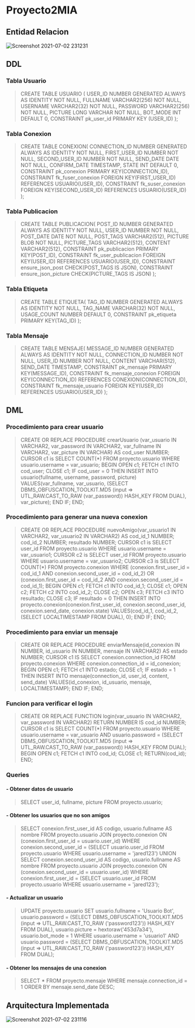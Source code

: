 # Proyecto2MIA

## Entidad Relacion
![Screenshot 2021-07-02 231231](https://user-images.githubusercontent.com/48371383/124343713-fe19b700-db8a-11eb-9584-379424d16ed1.png)

## DDL

### Tabla Usuario
>CREATE TABLE USUARIO (
  USER_ID NUMBER GENERATED ALWAYS AS IDENTITY NOT NULL, 
  FULLNAME VARCHAR2(256) NOT NULL, 
  USERNAME VARCHAR2(32) NOT NULL, 
  PASSWORD VARCHAR2(256) NOT NULL, 
  PICTURE LONG VARCHAR NOT NULL, 
  BOT_MODE INT DEFAULT 0, 
  CONSTRAINT pk_user_id PRIMARY KEY (USER_ID)
);
### Tabla Conexion
>CREATE TABLE CONEXION(
	CONNECTION_ID NUMBER GENERATED ALWAYS AS IDENTITY NOT NULL,
	FIRST_USER_ID NUMBER NOT NULL,
	SECOND_USER_ID NUMBER NOT NULL,
	SEND_DATE DATE NOT NULL,
	CONFIRM_DATE TIMESTAMP,
	STATE INT DEFAULT 0,
	CONSTRAINT pk_conexion PRIMARY KEY(CONNECTION_ID),
	CONSTRAINT fk_fuser_conexion FOREIGN KEY(FIRST_USER_ID)
		REFERENCES USUARIO(USER_ID),
	CONSTRAINT fk_suser_conexion FOREIGN KEY(SECOND_USER_ID)
		REFERENCES USUARIO(USER_ID)
);
### Tabla Publicacion
>CREATE TABLE PUBLICACION(
	POST_ID NUMBER GENERATED ALWAYS AS IDENTITY NOT NULL,
	USER_ID NUMBER NOT NULL,
	POST_DATE DATE NOT NULL,
	POST_TAGS VARCHAR2(512),
	PICTURE BLOB NOT NULL,
	PICTURE_TAGS VARCHAR2(512),
	CONTENT VARCHAR2(512),
	CONSTRAINT pk_publicacion PRIMARY KEY(POST_ID),
	CONSTRAINT fk_user_publicacion FOREIGN KEY(USER_ID)
		REFERENCES USUARIO(USER_ID),
	CONSTRAINT ensure_json_post CHECK(POST_TAGS IS JSON),
	CONSTRAINT ensure_json_picture CHECK(PICTURE_TAGS IS JSON)
);
### Tabla Etiqueta
>CREATE TABLE ETIQUETA(
	TAG_ID NUMBER GENERATED ALWAYS AS IDENTITY NOT NULL,
	TAG_NAME VARCHAR(32) NOT NULL,
	USAGE_COUNT NUMBER DEFAULT 0,
	CONSTRAINT pk_etiqueta PRIMARY KEY(TAG_ID)
);
### Tabla Mensaje
>CREATE TABLE MENSAJE(
	MESSAGE_ID NUMBER GENERATED ALWAYS AS IDENTITY NOT NULL,
	CONNECTION_ID NUMBER NOT NULL,
	USER_ID NUMBER NOT NULL,
	CONTENT VARCHAR(512),
	SEND_DATE TIMESTAMP,
	CONSTRAINT pk_mensaje PRIMARY KEY(MESSAGE_ID),
	CONSTRAINT fk_mensaje_conexion FOREIGN KEY(CONNECTION_ID)
		REFERENCES CONEXION(CONNECTION_ID),
	CONSTRAINT fk_mensaje_usuario FOREIGN KEY(USER_ID)
		REFERENCES USUARIO(USER_ID)
);

## DML

### Procedimiento para crear usuario
>CREATE OR REPLACE PROCEDURE crearUsuario (var_usuario IN VARCHAR2, var_password IN VARCHAR2, var_fullname IN VARCHAR2, var_picture IN VARCHAR) AS
	cod_user NUMBER;
	CURSOR c1 is SELECT COUNT(*) FROM proyecto.usuario WHERE usuario.username = var_usuario;
	BEGIN
	    OPEN c1;
	    FETCH c1 INTO cod_user;
	    CLOSE c1;
	    IF cod_user = 0 THEN
	        INSERT INTO usuario(fullname, username, password, picture) VALUES(var_fullname, var_usuario, 
	        (SELECT DBMS_OBFUSCATION_TOOLKIT.MD5 (input => UTL_RAW.CAST_TO_RAW (var_password)) HASH_KEY FROM DUAL), var_picture);
	    END IF;
	END;
### Procedimiento para generar una nueva conexion
>CREATE OR REPLACE PROCEDURE nuevoAmigo(var_usuario1 IN VARCHAR2, var_usuario2 IN VARCHAR2)
	AS
	cod_id_1 NUMBER;
	cod_id_2 NUMBER;
	resultado NUMBER;
	CURSOR c1 is SELECT user_id FROM proyecto.usuario WHERE usuario.username = var_usuario1;
	CURSOR c2 is SELECT user_id FROM proyecto.usuario WHERE usuario.username = var_usuario2;
	CURSOR c3 is SELECT COUNT(*) FROM proyecto.conexion WHERE (conexion.first_user_id = cod_id_1 AND conexion.second_user_id = cod_id_2) OR (conexion.first_user_id = cod_id_2 AND conexion.second_user_id = cod_id_1);
	BEGIN
	    OPEN c1;
	    FETCH c1 INTO cod_id_1;
	    CLOSE c1;
	    OPEN c2;
	    FETCH c2 INTO cod_id_2;
	    CLOSE c2;
	    OPEN c3;
	    FETCH c3 INTO resultado;
	    CLOSE c3;
	    IF resultado = 0 THEN
	        INSERT INTO proyecto.conexion(conexion.first_user_id, conexion.second_user_id, conexion.send_date, conexion.state)
	            VALUES(cod_id_1, cod_id_2, (SELECT LOCALTIMESTAMP FROM DUAL), 0); 
	    END IF;
	END;
### Procedimiento para enviar un mensaje
>CREATE OR REPLACE PROCEDURE enviarMensaje(id_conexion IN NUMBER, id_usuario IN NUMBER, mensaje IN VARCHAR2)
	AS
	estado NUMBER;
	CURSOR c1 IS SELECT conexion.connection_id FROM proyecto.conexion WHERE conexion.connection_id = id_conexion;
	BEGIN
	    OPEN c1;
	    FETCH c1 INTO estado;
	    CLOSE c1;
	    IF estado = 1 THEN
	        INSERT INTO mensaje(connection_id, user_id, content, send_date) VALUES(id_conexion, id_usuario, mensaje, LOCALTIMESTAMP);
	    END IF;
	END;
### Funcion para verificar el login
>CREATE OR REPLACE FUNCTION login(var_usuario IN VARCHAR2, var_password IN VARCHAR2)
	RETURN NUMBER
	IS
	cod_id NUMBER;
	CURSOR c1 is SELECT COUNT(*) FROM proyecto.usuario WHERE usuario.username = var_usuario AND
	    usuario.password = (SELECT DBMS_OBFUSCATION_TOOLKIT.MD5 (input => UTL_RAW.CAST_TO_RAW (var_password)) HASH_KEY FROM DUAL);
	BEGIN
	    OPEN c1;
	    FETCH c1 INTO cod_id;
	    CLOSE c1;
	    RETURN(cod_id);
	END;
### Queries
#### - Obtener datos de usuario
>SELECT user_id, fullname, picture FROM proyecto.usuario;
#### - Obtener los usuarios que no son amigos
> SELECT conexion.first_user_id AS codigo, usuario.fullname AS nombre FROM proyecto.usuario
	JOIN proyecto.conexion ON (conexion.first_user_id = usuario.user_id)
	WHERE conexion.second_user_id = (SELECT usuario.user_id FROM proyecto.usuario WHERE usuario.username = 'jared123')
	UNION
	SELECT conexion.second_user_id AS codigo, usuario.fullname AS nombre FROM proyecto.usuario
	JOIN proyecto.conexion ON (conexion.second_user_id = usuario.user_id)
	WHERE conexion.first_user_id = (SELECT usuario.user_id FROM proyecto.usuario WHERE usuario.username = 'jared123');
#### - Actualizar un usuario
>UPDATE proyecto.usuario
	SET usuario.fullname = 'Usuario Bot', usuario.password = (SELECT DBMS_OBFUSCATION_TOOLKIT.MD5 (input => UTL_RAW.CAST_TO_RAW ('password123')) HASH_KEY FROM DUAL),
	usuario.picture = hextoraw('453d7a34'), usuario.bot_mode = 1
	WHERE usuario.username = 'usuario1' AND usuario.password = (SELECT DBMS_OBFUSCATION_TOOLKIT.MD5 (input => UTL_RAW.CAST_TO_RAW ('password123')) HASH_KEY FROM DUAL);
#### - Obtener los mensajes de una conexion
>SELECT * FROM proyecto.mensaje WHERE mensaje.connection_id = 1 ORDER BY mensaje.send_date DESC;
>
## Arquitectura Implementada

![Screenshot 2021-07-02 231116](https://user-images.githubusercontent.com/48371383/124343701-de828e80-db8a-11eb-8cd7-cf47ada749b5.png)

